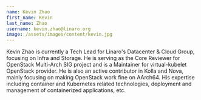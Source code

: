 ```yaml
---
name: Kevin Zhao
first_name: Kevin
last_name: Zhao
username: kevin.zhao@linaro.org
image: /assets/images/content/kevin.jpg
---
```

Kevin Zhao is currently a Tech Lead for Linaro's Datacenter & Cloud Group, focusing on Infra and Storage. He is serving as the Core Reviewer for OpenStack Multi-Arch SIG project and is a Maintainer for virtual-kubelet OpenStack provider. He is also an active contributor in Kolla and Nova, mainly focusing on making OpenStack work fine on AArch64. His expertise including container and Kubernetes related technologies, deployment and management of containerized applications, etc.